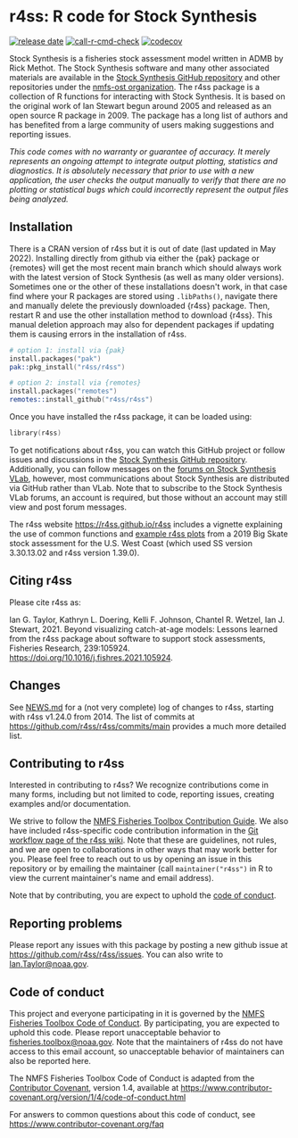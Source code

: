 # r4ss: R code for Stock Synthesis

[![release date](https://img.shields.io/github/last-commit/r4ss/r4ss)](https://github.com/r4ss/r4ss/commits/main)
[![call-r-cmd-check](https://github.com/r4ss/r4ss/actions/workflows/call-r-cmd-check.yml/badge.svg)](https://github.com/r4ss/r4ss/actions/workflows/call-r-cmd-check.yml)
[![codecov](https://codecov.io/gh/r4ss/r4ss/branch/main/graph/badge.svg)](https://app.codecov.io/gh/r4ss/r4ss)
<!-- # commenting out version badges which were misleading (CRAN not recommended and GitHub number is only most recent release, not the current code) -->
<!-- [![cran version](http://www.r-pkg.org/badges/version/r4ss)](https://cran.r-project.org/package=r4ss)
[![github](https://img.shields.io/github/v/release/r4ss/r4ss?color=brightgreen&label=GitHub)](https://github.com/r4ss/r4ss/releases/latest) -->
<!-- [![rstudio mirror downloads](http://cranlogs.r-pkg.org/badges/grand-total/r4ss?)](https://github.com/metacran/cranlogs.app) -->
<!-- [![](https://cranlogs.r-pkg.org/badges/r4ss?color=FFD700)](https://www.r-pkg.org/pkg/r4ss) -->

Stock Synthesis is a fisheries stock assessment model written in ADMB by
Rick Methot. The Stock Synthesis software and many other associated
materials are available in the [Stock Synthesis GitHub repository](https://github.com/nmfs-ost/ss3-source-code) and other repositories under the [nmfs-ost organization](https://github.com/nmfs-ost).
The r4ss package is a collection of R functions for interacting with
Stock Synthesis. It is based on the original work of Ian Stewart begun
around 2005 and released as an open source R package in 2009. The
package has a long list of authors and has benefited from a large
community of users making suggestions and reporting issues.

*This code comes with no warranty or guarantee of accuracy. It merely
represents an ongoing attempt to integrate output plotting, statistics
and diagnostics. It is absolutely necessary that prior to use with a new
application, the user checks the output manually to verify that there
are no plotting or statistical bugs which could incorrectly represent
the output files being analyzed.*

## Installation

There is a CRAN version of r4ss but it is out of date 
(last updated in May 2022). Installing directly from github via either the 
{pak} package or {remotes} will get the most recent main branch which should 
always work with the latest version of Stock Synthesis (as well as many older 
versions). Sometimes one or the other of these installations doesn't work, in
that case find where your R packages are stored using `.libPaths()`, navigate 
there and manually delete the previously downloaded {r4ss} package. Then, 
restart R and use the other installation method to download {r4ss}. 
This manual deletion approach may also for dependent packages if updating them
is causing errors in the installation of r4ss.

```S
# option 1: install via {pak}
install.packages("pak")
pak::pkg_install("r4ss/r4ss")

# option 2: install via {remotes}
install.packages("remotes")
remotes::install_github("r4ss/r4ss")
```

Once you have installed the r4ss package, it can be loaded using:

```S
library(r4ss)
```

To get notifications about r4ss, you can watch this GitHub project or
follow issues and discussions in the [Stock Synthesis GitHub repository](https://github.com/nmfs-ost/ss3-source-code).
Additionally, you can follow messages on the [forums on Stock Synthesis
VLab](https://vlab.noaa.gov/web/stock-synthesis/public-forums), however, 
most communications about Stock Synthesis are distributed via GitHub rather than VLab. 
Note that to subscribe to the Stock Synthesis VLab forums, an account is
required, but those without an account may still view and post forum
messages.

The r4ss website <https://r4ss.github.io/r4ss> includes a vignette explaining 
the use of common functions and 
[example r4ss plots](https://r4ss.github.io/r4ss/BigSkate) from a 2019 
Big Skate stock assessment for the U.S. West Coast 
(which used SS version 3.30.13.02 and r4ss version 1.39.0). 

## Citing r4ss

Please cite r4ss as:

Ian G. Taylor, Kathryn L. Doering, Kelli F. Johnson, Chantel R. Wetzel,
Ian J. Stewart, 2021. Beyond visualizing catch-at-age models: Lessons
learned from the r4ss package about software to support stock
assessments, Fisheries Research, 239:105924.
<https://doi.org/10.1016/j.fishres.2021.105924>.

## Changes

See [NEWS.md](https://github.com/r4ss/r4ss/blob/main/NEWS.md) for a (not
very complete) log of changes to r4ss, starting with r4ss v1.24.0 from
2014. The list of commits at <https://github.com/r4ss/r4ss/commits/main>
provides a much more detailed list.

## Contributing to r4ss

Interested in contributing to r4ss? We recognize contributions come in
many forms, including but not limited to code, reporting issues,
creating examples and/or documentation.

We strive to follow the [NMFS Fisheries Toolbox Contribution
Guide](https://github.com/nmfs-fish-tools/Resources/blob/master/CONTRIBUTING.md).
We also have included r4ss-specific code contribution information in the
[Git workflow page of the r4ss
wiki](https://github.com/r4ss/r4ss/wiki/Git-Workflow). Note that these
are guidelines, not rules, and we are open to collaborations in other
ways that may work better for you. Please feel free to reach out to us
by opening an issue in this repository or by emailing the maintainer
(call `maintainer("r4ss")` in R to view the current maintainer's name
and email address).

Note that by contributing, you are expect to uphold the [code of
conduct](#code-of-conduct).

## Reporting problems

Please report any issues with this package by posting a new github issue
at <https://github.com/r4ss/r4ss/issues>. You can also write to
Ian.Taylor@noaa.gov.

## Code of conduct

This project and everyone participating in it is governed by the [NMFS
Fisheries Toolbox Code of
Conduct](https://github.com/nmfs-fish-tools/Resources/blob/master/CODE_OF_CONDUCT.md).
By participating, you are expected to uphold this code. Please report
unacceptable behavior to
[fisheries.toolbox@noaa.gov](mailto:fisheries.toolbox@noaa.gov). Note
that the maintainers of r4ss do not have access to this email account,
so unacceptable behavior of maintainers can also be reported here.

The NMFS Fisheries Toolbox Code of Conduct is adapted from the
[Contributor Covenant][homepage], version 1.4, available at
<https://www.contributor-covenant.org/version/1/4/code-of-conduct.html>

[homepage]: <https://www.contributor-covenant.org>

For answers to common questions about this code of conduct, see
<https://www.contributor-covenant.org/faq>
